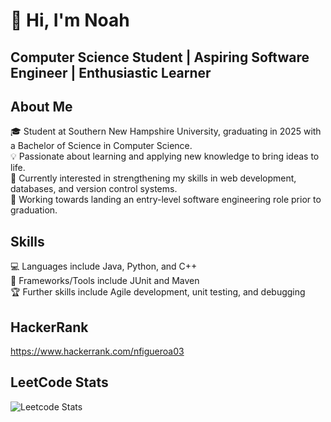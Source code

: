# 👋 Hi, I'm Noah

## Computer Science Student | Aspiring Software Engineer | Enthusiastic Learner

## About Me

🎓 Student at Southern New Hampshire University, graduating in 2025 with a Bachelor of Science in Computer Science.  
💡 Passionate about learning and applying new knowledge to bring ideas to life.  
🔎 Currently interested in strengthening my skills in web development, databases, and version control systems.  
🚀 Working towards landing an entry-level software engineering role prior to graduation.    

## Skills

💻 Languages include Java, Python, and C++   
🔧 Frameworks/Tools include JUnit and Maven   
🏆 Further skills include Agile development, unit testing, and debugging   

## HackerRank
https://www.hackerrank.com/nfigueroa03

## LeetCode Stats
![Leetcode Stats](https://leetcard.jacoblin.cool/NFig03?theme=dark&font=JetBrains%20Mono)

